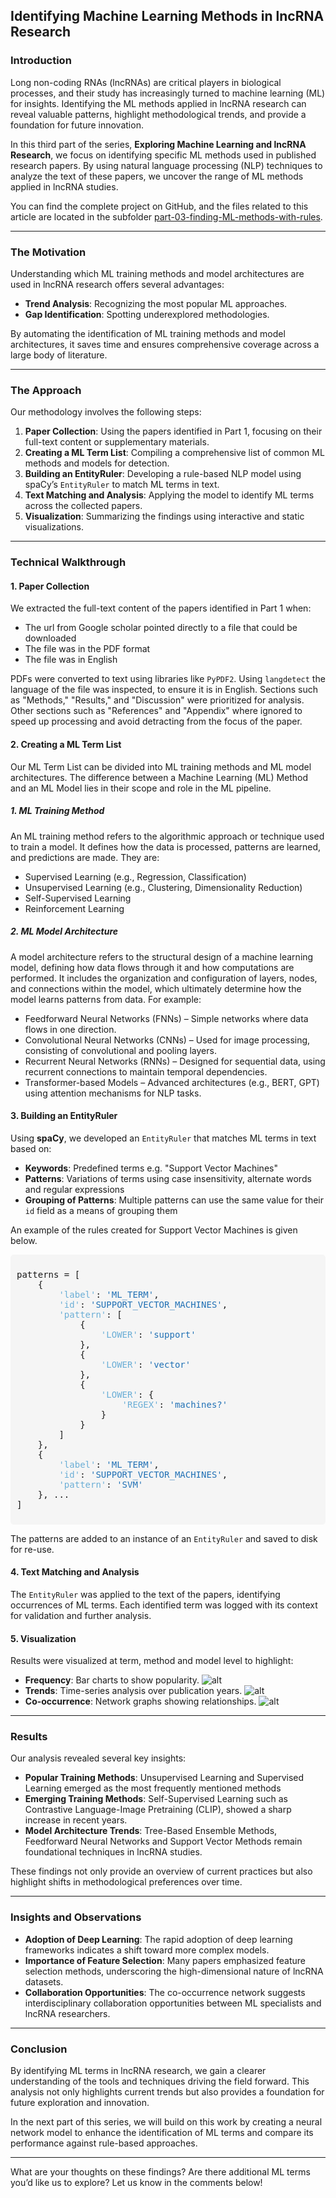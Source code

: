 ## Identifying Machine Learning Methods in lncRNA Research

### Introduction

Long non-coding RNAs (lncRNAs) are critical players in biological processes, and their study has increasingly turned to machine learning (ML) for insights. Identifying the ML methods applied in lncRNA research can reveal valuable patterns, highlight methodological trends, and provide a foundation for future innovation.

In this third part of the series, **Exploring Machine Learning and lncRNA Research**, we focus on identifying specific ML methods used in published research papers. By using natural language processing (NLP) techniques to analyze the text of these papers, we uncover the range of ML methods applied in lncRNA studies.

You can find the complete project on GitHub, and the files related to this article are located in the subfolder [part-03-finding-ML-methods-with-rules](https://github.com/seyedrezamirkhani/ml-lncRNA/blob/main/src/notebooks/part-03-finding-ML-methods-with-rules/).

---

### The Motivation

Understanding which ML training methods and model architectures are used in lncRNA research offers several advantages:
- **Trend Analysis**: Recognizing the most popular ML approaches.
- **Gap Identification**: Spotting underexplored methodologies.

By automating the identification of ML training methods and model architectures, it saves time and ensures comprehensive coverage across a large body of literature.

---

### The Approach

Our methodology involves the following steps:
1. **Paper Collection**: Using the papers identified in Part 1, focusing on their full-text content or supplementary materials.
2. **Creating a ML Term List**: Compiling a comprehensive list of common ML methods and models for detection.
3. **Building an EntityRuler**: Developing a rule-based NLP model using spaCy’s `EntityRuler` to match ML terms in text.
4. **Text Matching and Analysis**: Applying the model to identify ML terms across the collected papers.
5. **Visualization**: Summarizing the findings using interactive and static visualizations.

---

### Technical Walkthrough

#### 1. Paper Collection
We extracted the full-text content of the papers identified in Part 1 when:
- The url from Google scholar pointed directly to a file that could be downloaded
- The file was in the PDF format
- The file was in English

PDFs were converted to text using libraries like `PyPDF2`.  Using `langdetect` the language of the file was inspected, to ensure it is in English. 
Sections such as "Methods," "Results," and "Discussion" were prioritized for analysis. 
Other sections such as "References" and "Appendix" where ignored to speed up processing and avoid detracting from the focus of the paper.

#### 2. Creating a ML Term List
Our ML Term List can be divided into ML training methods and ML model architectures.
The difference between a Machine Learning (ML) Method and an ML Model lies in their scope and role in the ML pipeline.

##### 1. ML Training Method
An ML training method refers to the algorithmic approach or technique used to train a model. It defines how the data is processed, patterns are learned, and predictions are made. They are:

  - Supervised Learning (e.g., Regression, Classification)
  - Unsupervised Learning (e.g., Clustering, Dimensionality Reduction)
  - Self-Supervised Learning
  - Reinforcement Learning

##### 2. ML Model Architecture

  A model architecture refers to the structural design of a machine learning model, defining how data flows through it and how computations are performed. It includes the organization and configuration of layers, nodes, and connections within the model, which ultimately determine how the model learns patterns from data. For example:

  - Feedforward Neural Networks (FNNs) – Simple networks where data flows in one direction.
  - Convolutional Neural Networks (CNNs) – Used for image processing, consisting of convolutional and pooling layers.
  - Recurrent Neural Networks (RNNs) – Designed for sequential data, using recurrent connections to maintain temporal dependencies.
  - Transformer-based Models – Advanced architectures (e.g., BERT, GPT) using attention mechanisms for NLP tasks.


#### 3. Building an EntityRuler
Using **spaCy**, we developed an `EntityRuler` that matches ML terms in text based on:
- **Keywords**: Predefined terms e.g. "Support Vector Machines"
- **Patterns**: Variations of terms using case insensitivity, alternate words and regular expressions
- **Grouping of Patterns**: Multiple patterns can use the same value for their `id` field as a means of grouping them

An example of the rules created for Support Vector Machines is given below.

<div style="background-color: #f5f5f5; padding: 10px; border-radius: 5px; font-family: monospace;">
<pre>
patterns = [
    {
        <span style="color: #6BAED6;">'label'</span>: <span style="color: #2171B5;">'ML_TERM'</span>, 
        <span style="color: #6BAED6;">'id'</span>: <span style="color: #2171B5;">'SUPPORT_VECTOR_MACHINES'</span>, 
        <span style="color: #6BAED6;">'pattern'</span>: [
            {
                <span style="color: #6BAED6;">'LOWER'</span>: <span style="color: #2171B5;">'support'</span>
            }, 
            {
                <span style="color: #6BAED6;">'LOWER'</span>: <span style="color: #2171B5;">'vector'</span>
            }, 
            {
                <span style="color: #6BAED6;">'LOWER'</span>: {
                    <span style="color: #6BAED6;">'REGEX'</span>: <span style="color: #2171B5;">'machines?'</span>
                }
            }
        ]
    },
    {
        <span style="color: #6BAED6;">'label'</span>: <span style="color: #2171B5;">'ML_TERM'</span>, 
        <span style="color: #6BAED6;">'id'</span>: <span style="color: #2171B5;">'SUPPORT_VECTOR_MACHINES'</span>, 
        <span style="color: #6BAED6;">'pattern'</span>: <span style="color: #2171B5;">'SVM'</span>
    }, ...
]
</pre>
</div>

The patterns are added to an instance of an `EntityRuler` and saved to disk for re-use.

#### 4. Text Matching and Analysis
The `EntityRuler` was applied to the text of the papers, identifying occurrences of ML terms. 
Each identified term was logged with its context for validation and further analysis.

#### 5. Visualization
Results were visualized at term, method and model level to highlight:
- **Frequency**: Bar charts to show popularity.
![alt](./img/top_20_ml_term_paper_pct.png)
- **Trends**: Time-series analysis over publication years.
![alt](./img/top_20_ml_method_trend_2020.png)
- **Co-occurrence**: Network graphs showing relationships.
![alt](./img/co-occurrence_heatmap_ml_methods_and_models.png)
---

### Results

Our analysis revealed several key insights:
- **Popular Training Methods**: Unsupervised Learning and Supervised Learning emerged as the most frequently mentioned methods
- **Emerging Training Methods**: Self-Supervised Learning such as Contrastive Language-Image Pretraining (CLIP), showed a sharp increase in recent years.
- **Model Architecture Trends**: Tree-Based Ensemble Methods, Feedforward Neural Networks and Support Vector Methods remain foundational techniques in lncRNA studies.

These findings not only provide an overview of current practices but also highlight shifts in methodological preferences over time.

---

### Insights and Observations

- **Adoption of Deep Learning**: The rapid adoption of deep learning frameworks indicates a shift toward more complex models.
- **Importance of Feature Selection**: Many papers emphasized feature selection methods, underscoring the high-dimensional nature of lncRNA datasets.
- **Collaboration Opportunities**: The co-occurrence network suggests interdisciplinary collaboration opportunities between ML specialists and lncRNA researchers.

---

### Conclusion

By identifying ML terms in lncRNA research, we gain a clearer understanding of the tools and techniques driving the field forward. This analysis not only highlights current trends but also provides a foundation for future exploration and innovation.

In the next part of this series, we will build on this work by creating a neural network model to enhance the identification of ML terms and compare its performance against rule-based approaches.

---

What are your thoughts on these findings? Are there additional ML terms you’d like us to explore? Let us know in the comments below!
